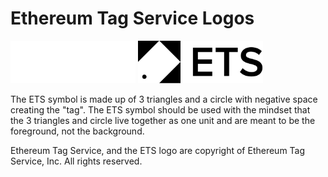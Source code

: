 # Ethereum Tag Service Logos

<img alt="ETS logo" src="./ets-white.svg#gh-dark-mode-only" width="200">
<img alt="ETS logo" src="./ets.svg#gh-light-mode-only" width="200">

The ETS symbol is made up of 3 triangles and a circle with negative space creating the "tag". The ETS symbol should be used with the mindset that the 3 triangles and circle live together as one unit and are meant to be the foreground, not the background.

Ethereum Tag Service, and the ETS logo are copyright of Ethereum Tag Service, Inc. All rights reserved.
